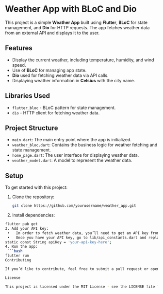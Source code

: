 # Weather App with BLoC and Dio

This project is a simple **Weather App** built using **Flutter**, **BLoC** for state management, and **Dio** for HTTP requests. The app fetches weather data from an external API and displays it to the user.

## Features
- Display the current weather, including temperature, humidity, and wind speed.
- Use of **BLoC** for managing app state.
- **Dio** used for fetching weather data via API calls.
- Displaying weather information in **Celsius** with the city name.

## Libraries Used
- `flutter_bloc` - BLoC pattern for state management.
- `dio` - HTTP client for fetching weather data.

## Project Structure
- `main.dart`: The main entry point where the app is initialized.
- `weather_bloc.dart`: Contains the business logic for weather fetching and state management.
- `home_page.dart`: The user interface for displaying weather data.
- `weather_model.dart`: A model to represent the weather data.

## Setup

To get started with this project:

1. Clone the repository:
   ```bash
   git clone https://github.com/yourusername/weather_app.git
2.	Install dependencies:
   ```bash
   flutter pub get
3. Add your API key:
	•	In order to fetch weather data, you’ll need to get an API key from OpenWeatherMap.
	•	Once you have your API key, go to lib/api_constants.dart and replace the placeholder API key with your own key:
 static const String apiKey = 'your-api-key-here';
 4. Run the app:
    ```bash
   flutter run
   Contributing

If you’d like to contribute, feel free to submit a pull request or open an issue with suggestions or bugs!

License

This project is licensed under the MIT License - see the LICENSE file for details.
   
